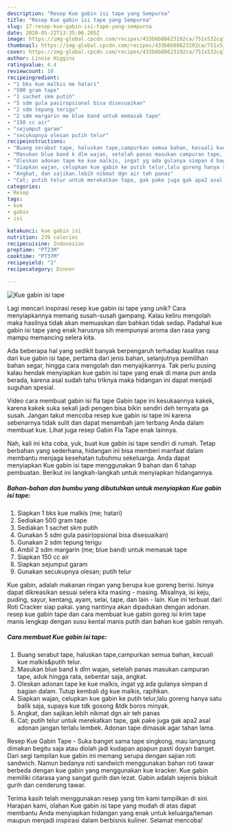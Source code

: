 ```yaml
---
description: "Resep Kue gabin isi tape yang Sempurna"
title: "Resep Kue gabin isi tape yang Sempurna"
slug: 17-resep-kue-gabin-isi-tape-yang-sempurna
date: 2020-05-22T13:35:06.205Z
image: https://img-global.cpcdn.com/recipes/433b6b88623192ca/751x532cq70/kue-gabin-isi-tape-foto-resep-utama.jpg
thumbnail: https://img-global.cpcdn.com/recipes/433b6b88623192ca/751x532cq70/kue-gabin-isi-tape-foto-resep-utama.jpg
cover: https://img-global.cpcdn.com/recipes/433b6b88623192ca/751x532cq70/kue-gabin-isi-tape-foto-resep-utama.jpg
author: Linnie Higgins
ratingvalue: 4.4
reviewcount: 10
recipeingredient:
- "1 bks kue malkis me hatari"
- "500 gram tape"
- "1 sachet skm putih"
- "5 sdm gula pasiropsional bisa disesuaikan"
- "2 sdm tepung terigu"
- "2 sdm margarin me blue band untuk memasak tape"
- "150 cc air"
- "sejumput garam"
- "secukupnya olesan putih telur"
recipeinstructions:
- "Buang serabut tape, haluskan tape,campurkan semua bahan, kecuali kue malkis&amp;putih telur."
- "Masukan blue band k dlm wajan, setelah panas masukan campuran tape, aduk hingga rata, sebentar saja, angkat."
- "Oleskan adonan tape ke kue malkis, ingat yg ada gulanya simpan d bagian dalam. Tutup kembali dg kue malkis, rapihkan."
- "Siapkan wajan, celupkan kue gabin ke putih telur,lalu goreng hanya satu balik saja, supaya kue tdk gosong &amp;tdk boros minyak."
- "Angkat, dan sajikan.lebih nikmat dgn air teh panas"
- "Cat; putih telur untuk merekatkan tape, gak pake juga gak apa2 asal adonan jangan terlalu lembek. Adonan tape dimasak agar tahan lama."
categories:
- Resep
tags:
- kue
- gabin
- isi

katakunci: kue gabin isi 
nutrition: 239 calories
recipecuisine: Indonesian
preptime: "PT23M"
cooktime: "PT37M"
recipeyield: "2"
recipecategory: Dinner

---
```



![Kue gabin isi tape](https://img-global.cpcdn.com/recipes/433b6b88623192ca/751x532cq70/kue-gabin-isi-tape-foto-resep-utama.jpg)

Lagi mencari inspirasi resep kue gabin isi tape yang unik? Cara menyiapkannya memang susah-susah gampang. Kalau keliru mengolah maka hasilnya tidak akan memuaskan dan bahkan tidak sedap. Padahal kue gabin isi tape yang enak harusnya sih mempunyai aroma dan rasa yang mampu memancing selera kita.

Ada beberapa hal yang sedikit banyak berpengaruh terhadap kualitas rasa dari kue gabin isi tape, pertama dari jenis bahan, selanjutnya pemilihan bahan segar, hingga cara mengolah dan menyajikannya. Tak perlu pusing kalau hendak menyiapkan kue gabin isi tape yang enak di mana pun anda berada, karena asal sudah tahu triknya maka hidangan ini dapat menjadi suguhan spesial.

Video cara membuat gabin isi fla tape Gabin tape ini kesukaannya kakek, karena kakek suka sekali jadi pengen bisa bikin sendiri deh ternyata ga susah. Jangan takut mencoba resep kue gabin isi tape ini karena sebenarnya tidak sulit dan dapat menambah jam terbang Anda dalam membuat kue. Lihat juga resep Gabin Fla Tape enak lainnya.


Nah, kali ini kita coba, yuk, buat kue gabin isi tape sendiri di rumah. Tetap berbahan yang sederhana, hidangan ini bisa memberi manfaat dalam membantu menjaga kesehatan tubuhmu sekeluarga. Anda dapat menyiapkan Kue gabin isi tape menggunakan 9 bahan dan 6 tahap pembuatan. Berikut ini langkah-langkah untuk menyiapkan hidangannya.

<!--inarticleads1-->

##### Bahan-bahan dan bumbu yang dibutuhkan untuk menyiapkan Kue gabin isi tape:

1. Siapkan 1 bks kue malkis (me; hatari)
1. Sediakan 500 gram tape
1. Sediakan 1 sachet skm putih
1. Gunakan 5 sdm gula pasir(opsional bisa disesuaikan)
1. Gunakan 2 sdm tepung terigu
1. Ambil 2 sdm margarin (me; blue band) untuk memasak tape
1. Siapkan 150 cc air
1. Siapkan sejumput garam
1. Gunakan secukupnya olesan; putih telur


Kue gabin, adalah makanan ringan yang berupa kue goreng berisi. Isinya dapat dikreasikan sesuai selera kita masing - masing. Misalnya, isi keju, puding, sayur, kentang, ayam, selai, tape, dan lain - lain. Kue ini terbuat dari Roti Cracker siap pakai. yang nantinya akan dipadukan dengan adonan. resep kue gabin tape dan cara membuat kue gabin goreg isi krim tape manis lengkap dengan susu kental manis putih dan bahan kue gabin renyah. 

<!--inarticleads2-->

##### Cara membuat Kue gabin isi tape:

1. Buang serabut tape, haluskan tape,campurkan semua bahan, kecuali kue malkis&amp;putih telur.
1. Masukan blue band k dlm wajan, setelah panas masukan campuran tape, aduk hingga rata, sebentar saja, angkat.
1. Oleskan adonan tape ke kue malkis, ingat yg ada gulanya simpan d bagian dalam. Tutup kembali dg kue malkis, rapihkan.
1. Siapkan wajan, celupkan kue gabin ke putih telur,lalu goreng hanya satu balik saja, supaya kue tdk gosong &amp;tdk boros minyak.
1. Angkat, dan sajikan.lebih nikmat dgn air teh panas
1. Cat; putih telur untuk merekatkan tape, gak pake juga gak apa2 asal adonan jangan terlalu lembek. Adonan tape dimasak agar tahan lama.


Resep Kue Gabin Tape - Suka banget sama tape singkong, mau langsung dimakan begitu saja atau diolah jadi kudapan apapun pasti doyan banget. Dari segi tampilan kue gabin ini memang serupa dengan sajian roti sandwich. Namun bedanya roti sandwich menggunakan bahan roti tawar berbeda dengan kue gabin yang menggunakan kue kracker. Kue gabin memiliki citarasa yang sangat gurih dan lezat. Gabin adalah sejenis biskuit gurih dan cenderung tawar. 

Terima kasih telah menggunakan resep yang tim kami tampilkan di sini. Harapan kami, olahan Kue gabin isi tape yang mudah di atas dapat membantu Anda menyiapkan hidangan yang enak untuk keluarga/teman maupun menjadi inspirasi dalam berbisnis kuliner. Selamat mencoba!
